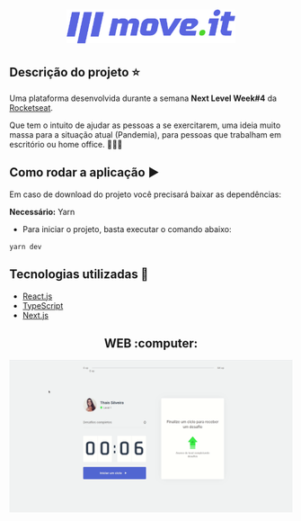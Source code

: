 <h1 align='center'><img width="300" src="https://github.com/thaislsilveira/nlw-04-moveit/blob/main/moveit-next/public/logo-full.svg" alt="Logo" /></h1> 

## Descrição do projeto :star:

Uma plataforma desenvolvida durante a semana **Next Level Week#4** da [Rocketseat](https://www.rocketseat.com.br).

 Que tem o intuito de ajudar as pessoas a se exercitarem, uma ideia muito massa para a situação atual (Pandemia),
para pessoas que trabalham em escritório ou home office. 👩🏽‍💻

## Como rodar a aplicação :arrow_forward:

Em caso de download do projeto você precisará baixar as dependências:  

**Necessário:** Yarn   

<ul>
 <li>Para iniciar o projeto, basta executar o comando abaixo:</li>
</ul>

```
yarn dev 

```

## Tecnologias utilizadas 🚀

<ul>
    <li><a href="https://reactjs.org/" target="_blank">React.js</a></li>
    <li><a href="https://www.typescriptlang.org/" target="_blank">TypeScript</a></li>  
    <li><a href="https://nextjs.org/" target="_blank">Next.js</a></li>
</ul>

<h2 align='center'> WEB :computer: </h2>

![Web](https://github.com/thaislsilveira/nlw-04-moveit/blob/main/images/nlw4.gif)
